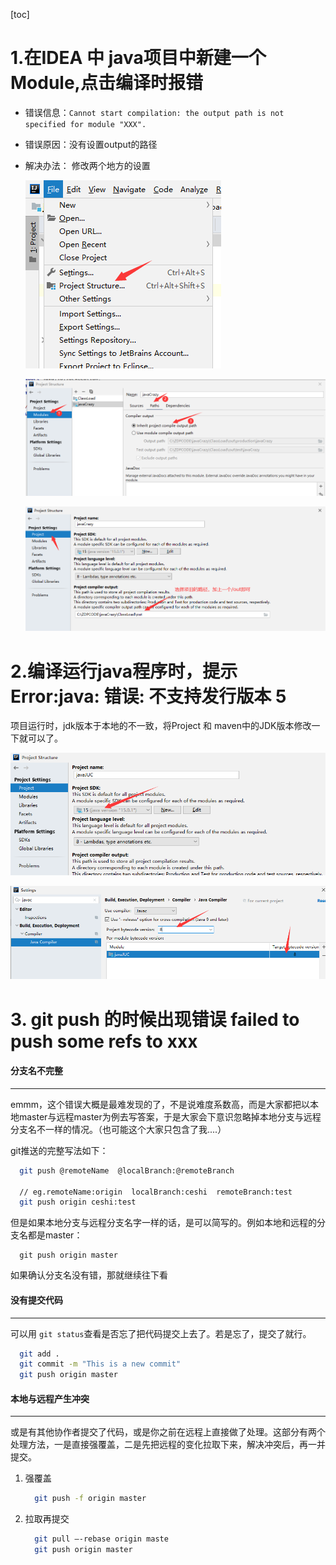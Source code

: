 [toc]



# 1.在IDEA 中 java项目中新建一个Module,点击编译时报错

- 错误信息：`Cannot start compilation: the output path is not specified for module "XXX".`

- 错误原因：没有设置output的路径

- 解决办法： 修改两个地方的设置

  ![image-20201108164022093](一些编码时出现的错误.assets/image-20201108164022093.png)

  ![image-20201108164111875](一些编码时出现的错误.assets/image-20201108164111875.png)

  ![image-20201108164155889](一些编码时出现的错误.assets/image-20201108164155889.png)



# 2.编译运行java程序时，提示Error:java: 错误: 不支持发行版本 5

项目运行时，jdk版本于本地的不一致，将Project 和 maven中的JDK版本修改一下就可以了。

![image-20201112170837918](一些编码时出现的错误.assets/image-20201112170837918.png)

![image-20201112170622616](一些编码时出现的错误.assets/image-20201112170622616.png)





# 3. git push 的时候出现错误 failed to push some refs to xxx

#### 分支名不完整

------

emmm，这个错误大概是最难发现的了，不是说难度系数高，而是大家都把以本地master与远程master为例去写答案，于是大家会下意识忽略掉本地分支与远程分支名不一样的情况。（也可能这个大家只包含了我....）

git推送的完整写法如下：

```bash
  git push @remoteName  @localBranch:@remoteBranch

  // eg.remoteName:origin  localBranch:ceshi  remoteBranch:test
  git push origin ceshi:test
```

但是如果本地分支与远程分支名字一样的话，是可以简写的。例如本地和远程的分支名都是master：

```undefined
  git push origin master
```

如果确认分支名没有错，那就继续往下看

#### 没有提交代码

------

可以用 `git status`查看是否忘了把代码提交上去了。若是忘了，提交了就行。

```bash
  git add .
  git commit -m "This is a new commit"
  git push origin master
```

#### 本地与远程产生冲突

------

或是有其他协作者提交了代码，或是你之前在远程上直接做了处理。这部分有两个处理方法，一是直接强覆盖，二是先把远程的变化拉取下来，解决冲突后，再一并提交。

1. 强覆盖

   ```bash
     git push -f origin master
   ```

2. 拉取再提交

   ```bash
     git pull –-rebase origin maste
     git push origin master
   ```





